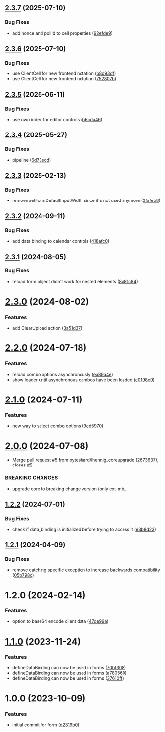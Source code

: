 ## [2.3.7](https://github.com/bespin-studios/byteshard-form/compare/v2.3.6...v2.3.7) (2025-07-10)


### Bug Fixes

* add nonce and pollId to cell properties ([92efde9](https://github.com/bespin-studios/byteshard-form/commit/92efde9fa8836c7a184fc97f7e355e9049c62b0b))

## [2.3.6](https://github.com/bespin-studios/byteshard-form/compare/v2.3.5...v2.3.6) (2025-07-10)


### Bug Fixes

* use ClientCell for new frontend notation ([b8d93df](https://github.com/bespin-studios/byteshard-form/commit/b8d93dfc7600570ce5f7ab317428fe3665a04105))
* use ClientCell for new frontend notation ([752807b](https://github.com/bespin-studios/byteshard-form/commit/752807b828e3275ad06a1852ee4cd0c1a5fbaace))

## [2.3.5](https://github.com/bespin-studios/byteshard-form/compare/v2.3.4...v2.3.5) (2025-06-11)


### Bug Fixes

* use own index for editor controls ([b6cda46](https://github.com/bespin-studios/byteshard-form/commit/b6cda464ecb725dec4ead4fd789a71b6514f0ad9))

## [2.3.4](https://github.com/bespin-studios/byteshard-form/compare/v2.3.3...v2.3.4) (2025-05-27)


### Bug Fixes

* pipeline ([6d73ecd](https://github.com/bespin-studios/byteshard-form/commit/6d73ecd3fb1fb2797670fb3ca30eb6dfe85eec1c))

## [2.3.3](https://github.com/bespin-studios/byteshard-form/compare/v2.3.2...v2.3.3) (2025-02-13)


### Bug Fixes

* remove setFormDefaultInputWidth since it's not used anymore ([3fafeb8](https://github.com/bespin-studios/byteshard-form/commit/3fafeb8903aff215585879bbb73541086b42459d))

## [2.3.2](https://github.com/byteshard/form/compare/v2.3.1...v2.3.2) (2024-09-11)


### Bug Fixes

* add data binding to calendar controls ([418afc0](https://github.com/byteshard/form/commit/418afc0eff2c575dbddaa65e4a01e5ab6a6ec1d6))

## [2.3.1](https://github.com/byteshard/form/compare/v2.3.0...v2.3.1) (2024-08-05)


### Bug Fixes

* reload form object didn't work for nested elements ([8d81c84](https://github.com/byteshard/form/commit/8d81c848836395e92814fc8507ff8701701d5227))

# [2.3.0](https://github.com/byteshard/form/compare/v2.2.0...v2.3.0) (2024-08-02)


### Features

* add ClearUpload action ([3a51d37](https://github.com/byteshard/form/commit/3a51d377b9aa9373cdc608e3b0d5dad855cf1646))

# [2.2.0](https://github.com/byteshard/form/compare/v2.1.0...v2.2.0) (2024-07-18)


### Features

* reload combo options asynchronously ([ea89a4e](https://github.com/byteshard/form/commit/ea89a4e73f3e8d6a379257d537ed38f612332093))
* show loader until asynchronous combos have been loaded ([c0198e9](https://github.com/byteshard/form/commit/c0198e91fe9d4a669bd21224c84516e5cf74ad84))

# [2.1.0](https://github.com/byteshard/form/compare/v2.0.0...v2.1.0) (2024-07-11)


### Features

* new way to select combo options ([9cd5970](https://github.com/byteshard/form/commit/9cd5970dc5794f8be06af6dc6006be9d938a46d9))

# [2.0.0](https://github.com/byteshard/form/compare/v1.2.2...v2.0.0) (2024-07-08)


* Merge pull request #5 from byteshard/lhennig_coreupgrade ([2673637](https://github.com/byteshard/form/commit/26736374834b84dc2a9cf1b9447dcf07a6169378)), closes [#5](https://github.com/byteshard/form/issues/5)


### BREAKING CHANGES

* upgrade core to breaking change version (only ext-mb…

## [1.2.2](https://github.com/byteshard/form/compare/v1.2.1...v1.2.2) (2024-07-01)


### Bug Fixes

* check if data_binding is initialized before trying to access it ([e3b8d23](https://github.com/byteshard/form/commit/e3b8d23127ef5e1bdb29c16e86a4df710878b14e))

## [1.2.1](https://github.com/byteshard/form/compare/v1.2.0...v1.2.1) (2024-04-09)


### Bug Fixes

* remove catching specific exception to increase backwards compatibility ([05b798c](https://github.com/byteshard/form/commit/05b798c11b9b8b02033c0681ef72f574ffea7659))

# [1.2.0](https://github.com/byteshard/form/compare/v1.1.0...v1.2.0) (2024-02-14)


### Features

* option to base64 encode client data ([47de99a](https://github.com/byteshard/form/commit/47de99a711f3165305304e04e02c7271a10ddde0))

# [1.1.0](https://github.com/byteshard/form/compare/v1.0.0...v1.1.0) (2023-11-24)


### Features

* defineDataBinding can now be used in forms ([70bf308](https://github.com/byteshard/form/commit/70bf3087f2b135a2c9520a761f53078cf3347854))
* defineDataBinding can now be used in forms ([a780560](https://github.com/byteshard/form/commit/a7805602778bfcfb3d47d840dcc88943f8713755))
* defineDataBinding can now be used in forms ([37610ff](https://github.com/byteshard/form/commit/37610ffe661ee65e8d1d56b6a4b88f84adff6e84))

# 1.0.0 (2023-10-09)


### Features

* initial commit for form ([d2319b0](https://github.com/byteshard/form/commit/d2319b00b3afd76ef48f70e902bcd7e2716fdd7d))
